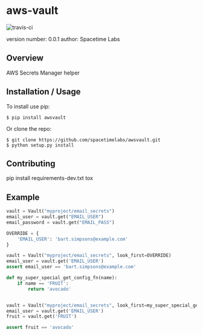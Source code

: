 aws-vault
===============================

![travis-ci](https://api.travis-ci.org/spacetimelabs/awsvault.svg)

version number: 0.0.1
author: Spacetime Labs

Overview
--------

AWS Secrets Manager helper

Installation / Usage
--------------------

To install use pip:

    $ pip install awsvault


Or clone the repo:

    $ git clone https://github.com/spacetimelabs/awsvault.git
    $ python setup.py install
    
Contributing
------------

pip install requirements-dev.txt
tox

Example
-------

```python
vault = Vault("myproject/email_secrets")
email_user = vault.get("EMAIL_USER")
email_password = vault.get("EMAIL_PASS")
```

```python
OVERRIDE = {
    'EMAIL_USER': 'bart.simpsons@example.com'
}

vault = Vault("myproject/email_secrets", look_first=OVERRIDE)
email_user = vault.get('EMAIL_USER')
assert email_user == 'bart.simpsons@example.com'
```

```python
def my_super_special_get_config_fn(name):
    if name == 'FRUIT':
        return 'avocado'


vault = Vault("myproject/email_secrets", look_first=my_super_special_get_config_fn)
email_user = vault.get('EMAIL_USER')
fruit = vault.get('FRUIT')

assert fruit == 'avocado'
```
